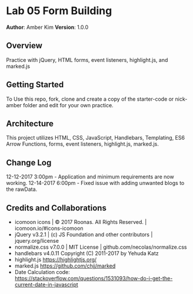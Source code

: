 # Lab 05 Form Building

**Author**: Amber Kim
**Version**: 1.0.0

## Overview
Practice with jQuery, HTML forms, event listeners, highlight.js, and marked.js

## Getting Started
To Use this repo, fork, clone and create a copy of the starter-code or nick-amber folder and edit for your own practice.

## Architecture
This project utilizes HTML, CSS, JavaScript, Handlebars, Templating, ES6 Arrow Functions, forms, event listeners, highlight.js, marked.js.

## Change Log
12-12-2017 3:00pm - Application and minimum requirements are now working.
12-14-2017 6:00pm - Fixed issue with adding unwanted blogs to the rawData.

## Credits and Collaborations
* icomoon icons | © 2017 Roonas. All Rights Reserved. | icomoon.io/#icons-icomoon
* jQuery v3.2.1 | (c) JS Foundation and other contributors | jquery.org/license
* normalize.css v7.0.0 | MIT License | github.com/necolas/normalize.css
* handlebars v4.0.11 Copyright (C) 2011-2017 by Yehuda Katz
* highlight.js https://highlightjs.org/
* marked.js https://github.com/chjj/marked
* Date Calculation code: https://stackoverflow.com/questions/1531093/how-do-i-get-the-current-date-in-javascript